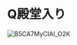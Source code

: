 # Q殿堂入り

![B5CA7MyCIAI_O2K](https://user-images.githubusercontent.com/39484102/100466905-06050a80-3115-11eb-84ec-774d82694e6f.jpg)
